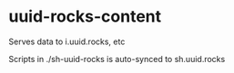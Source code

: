 # uuid-rocks-content

Serves data to i.uuid.rocks, etc

Scripts in ./sh-uuid-rocks is auto-synced to sh.uuid.rocks
